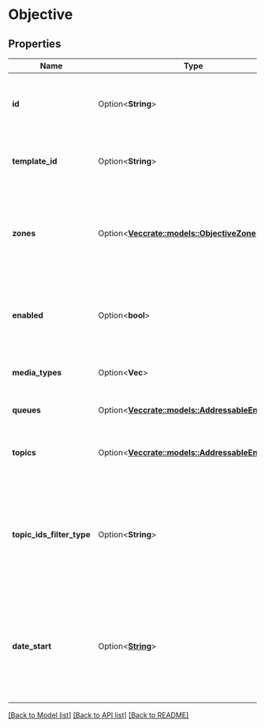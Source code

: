# Objective

## Properties

Name | Type | Description | Notes
------------ | ------------- | ------------- | -------------
**id** | Option<**String**> | The globally unique identifier for the object. | [optional][readonly]
**template_id** | Option<**String**> | The id of this objective's base template | [optional]
**zones** | Option<[**Vec<crate::models::ObjectiveZone>**](ObjectiveZone.md)> | Objective zone specifies min,max points and values for the associated metric | [optional]
**enabled** | Option<**bool**> | A flag for whether this objective is enabled for the related metric | [optional]
**media_types** | Option<**Vec<String>**> | A list of media types for the metric | [optional]
**queues** | Option<[**Vec<crate::models::AddressableEntityRef>**](AddressableEntityRef.md)> | A list of queues for the metric | [optional]
**topics** | Option<[**Vec<crate::models::AddressableEntityRef>**](AddressableEntityRef.md)> | A list of topic ids for detected topic metrics | [optional]
**topic_ids_filter_type** | Option<**String**> | A filter type for topic Ids. It's only used for objectives with topicIds. Default filter behavior is \"or\". | [optional]
**date_start** | Option<[**String**](string.md)> | start date of the objective. Dates are represented as an ISO-8601 string. For example: yyyy-MM-dd | [optional]

[[Back to Model list]](../README.md#documentation-for-models) [[Back to API list]](../README.md#documentation-for-api-endpoints) [[Back to README]](../README.md)


